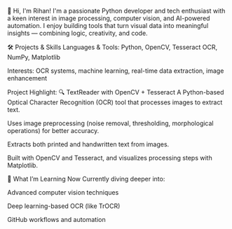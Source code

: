 👋 Hi, I'm Rihan!
I'm a passionate Python developer and tech enthusiast with a keen interest in image processing, computer vision, and AI-powered automation. I enjoy building tools that turn visual data into meaningful insights — combining logic, creativity, and code.

🛠️ Projects & Skills
Languages & Tools: Python, OpenCV, Tesseract OCR, NumPy, Matplotlib

Interests: OCR systems, machine learning, real-time data extraction, image enhancement

Project Highlight:
🔍 TextReader with OpenCV + Tesseract
A Python-based Optical Character Recognition (OCR) tool that processes images to extract text.

Uses image preprocessing (noise removal, thresholding, morphological operations) for better accuracy.

Extracts both printed and handwritten text from images.

Built with OpenCV and Tesseract, and visualizes processing steps with Matplotlib.

🌱 What I’m Learning Now
Currently diving deeper into:

Advanced computer vision techniques

Deep learning-based OCR (like TrOCR)

GitHub workflows and automation
